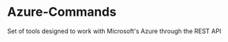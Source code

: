 Azure-Commands
==============

Set of tools designed to work with Microsoft's Azure through the REST API